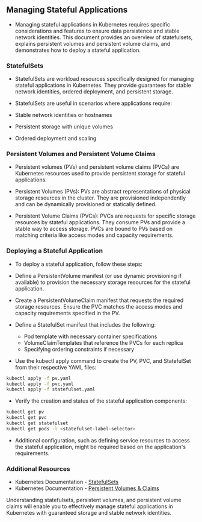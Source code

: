 ## Managing Stateful Applications
- Managing stateful applications in Kubernetes requires specific considerations and features to ensure data persistence and stable network identities. This document provides an overview of statefulsets, explains persistent volumes and persistent volume claims, and demonstrates how to deploy a stateful application.

### StatefulSets
- StatefulSets are workload resources specifically designed for managing stateful applications in Kubernetes. They provide guarantees for stable network identities, ordered deployment, and persistent storage.

- StatefulSets are useful in scenarios where applications require:

- Stable network identities or hostnames
- Persistent storage with unique volumes
- Ordered deployment and scaling

### Persistent Volumes and Persistent Volume Claims
- Persistent volumes (PVs) and persistent volume claims (PVCs) are Kubernetes resources used to provide persistent storage for stateful applications.

- Persistent Volumes (PVs): PVs are abstract representations of physical storage resources in the cluster. They are provisioned independently and can be dynamically provisioned or statically defined.

- Persistent Volume Claims (PVCs): PVCs are requests for specific storage resources by stateful applications. They consume PVs and provide a stable way to access storage. PVCs are bound to PVs based on matching criteria like access modes and capacity requirements.

### Deploying a Stateful Application
- To deploy a stateful application, follow these steps:

- Define a PersistentVolume manifest (or use dynamic provisioning if available) to provision the necessary storage resources for the stateful application.

- Create a PersistentVolumeClaim manifest that requests the required storage resources. Ensure the PVC matches the access modes and capacity requirements specified in the PV.

- Define a StatefulSet manifest that includes the following:
  - Pod template with necessary container specifications
  - VolumeClaimTemplates that reference the PVCs for each replica
  - Specifying ordering constraints if necessary

- Use the kubectl apply command to create the PV, PVC, and StatefulSet from their respective YAML files:
```bash
kubectl apply -f pv.yaml
kubectl apply -f pvc.yaml
kubectl apply -f statefulset.yaml
```

- Verify the creation and status of the stateful application components:
```bash
kubectl get pv
kubectl get pvc
kubectl get statefulset
kubectl get pods -l <statefulset-label-selector>
```
- Additional configuration, such as defining service resources to access the stateful application, might be required based on the application's requirements.

### Additional Resources
- Kubernetes Documentation - [StatefulSets](https://kubernetes.io/docs/concepts/workloads/controllers/statefulset/)
- Kubernetes Documentation - [Persistent Volumes & Claims](https://kubernetes.io/docs/concepts/storage/persistent-volumes/)

Understanding statefulsets, persistent volumes, and persistent volume claims will enable you to effectively manage stateful applications in Kubernetes with guaranteed storage and stable network identities.
